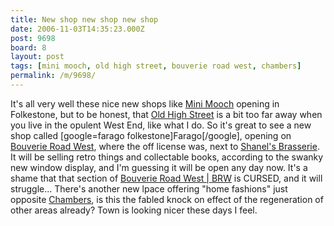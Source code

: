 ```yaml
---
title: New shop new shop new shop
date: 2006-11-03T14:35:23.000Z
post: 9698
board: 8
layout: post
tags: [mini mooch, old high street, bouverie road west, chambers]
permalink: /m/9698/
---
```

It's all very well these nice new shops like <a href="/wiki/mini+mooch">Mini Mooch</a> opening in Folkestone, but to be honest, that <a href="/wiki/old+high+street">Old High Street</a> is a bit too far away when you live in the opulent West End, like what I do. So it's great to see a new shop called [google=farago folkestone]Farago[/google], opening on <a href="/wiki/bouverie+road+west">Bouverie Road West</a>, where the off license was, next to <a href="/wiki/shanel+s+brasserie">Shanel's Brasserie</a>. It will be selling retro things and collectable books, according to the swanky new window display, and I'm guessing it will be open any day now. It's a shame that that section of <a href="/wiki/bouverie+road+west+brw">Bouverie Road West | BRW</a> is CURSED, and it will struggle...
There's another new lpace offering "home fashions" just opposite <a href="/wiki/chambers">Chambers</a>, is this the fabled knock on effect of the regeneration of other areas already? Town is looking nicer these days I feel.

